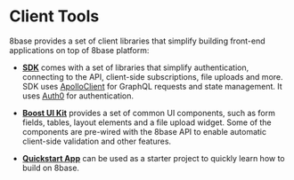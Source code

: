 # Client Tools

8base provides a set of client libraries that simplify building front-end applications on top of 8base platform:

* **[SDK](https://github.com/8base/sdk)** comes with a set of libraries that simplify authentication, connecting to the API, client-side subscriptions, file uploads and more. SDK uses [ApolloClient](https://www.apollographql.com/docs/react/) for GraphQL requests and state management. It uses [Auth0](https://auth0.com/) for authentication.

* **[Boost UI Kit](https://github.com/8base/boost)** provides a set of common UI components, such as form fields, tables, layout elements and a file upload widget. Some of the components are pre-wired with the 8base API to enable automatic client-side validation and other features.

* **[Quickstart App](../../getting-started/quick-start)** can be used as a starter project to quickly learn how to build on 8base.

